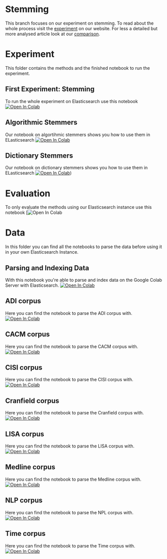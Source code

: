 # Stemming
This branch focuses on our experiment on stemming. To read about the whole process visit the [experiment](https://pragmalingu.de/docs/experiments/experiment1) on our website. For less a detailed but more analysed article look at our [comparison](https://pragmalingu.de/docs/comparisons/stemming).

# Experiment
This folder contains the methods and the finished notebook to run the experiment.

## First Experiment: Stemming
To run the whole experiment on Elasticsearch use this notebook [![Open In Colab](https://colab.research.google.com/assets/colab-badge.svg)](https://colab.research.google.com/github/pragmalingu/experiments/blob/01_Stemming/First_Experiment_Stemming.ipynb)
## Algorithmic Stemmers
Our notebook on algortihmic stemmers shows you how to use them in ELasticsearch [![Open In Colab](https://colab.research.google.com/assets/colab-badge.svg)](https://colab.research.google.com/github/pragmalingu/experiments/blob/01_Stemming/Experiment/Algorithmic_Stemmer.ipynb)

## Dictionary Stemmers
Our notebook on dictionary stemmers shows you how to use them in ELasticsearch [![Open In Colab](https://colab.research.google.com/assets/colab-badge.svg)](https://colab.research.google.com/github/pragmalingu/experiments/blob/01_Stemming/Experiment/Hunspell_Dictionary_Stemmer.ipynb))

# Evaluation
To only evaluate the methods using our Elasticsearch instance use this notebook [![Open In Colab](https://colab.research.google.com/github/pragmalingu/experiments/blob/01_Stemming/Comparison_Stemming_vs_Standard_Search.ipynb)

# Data
In this folder you can find all the notebooks to parse the data before using it in your own Elasticsearch Instance.

## Parsing and Indexing Data
With this notebook you're able to parse and index data on the Google Colab Server with Elasticsearch.
[![Open In Colab](https://colab.research.google.com/assets/colab-badge.svg)](https://colab.research.google.com/github/pragmalingu/experiments/blob/master/ParsingAndIndexingData.ipynb)

## ADI corpus
Here you can find the notebook to parse the ADI corpus with.
[![Open In Colab](https://colab.research.google.com/assets/colab-badge.svg)](https://colab.research.google.com/github/pragmalingu/experiments/blob/master/Data/ADICorpus.ipynb)

## CACM corpus
Here you can find the notebook to parse the CACM corpus with.
[![Open In Colab](https://colab.research.google.com/assets/colab-badge.svg)](https://colab.research.google.com/github/pragmalingu/experiments/blob/master/Data/CACMCorpus.ipynb)

## CISI corpus
Here you can find the notebook to parse the CISI corpus with.
[![Open In Colab](https://colab.research.google.com/assets/colab-badge.svg)](https://colab.research.google.com/github/pragmalingu/experiments/blob/master/Data/CISICorpus.ipynb)

## Cranfield corpus
Here you can find the notebook to parse the Cranfield corpus with.
[![Open In Colab](https://colab.research.google.com/assets/colab-badge.svg)](https://colab.research.google.com/github/pragmalingu/experiments/blob/master/Data/CranfieldCorpus.ipynb)

## LISA corpus
Here you can find the notebook to parse the LISA corpus with.
[![Open In Colab](https://colab.research.google.com/assets/colab-badge.svg)](https://colab.research.google.com/github/pragmalingu/experiments/blob/master/Data/LISACorpus.ipynb)

## Medline corpus
Here you can find the notebook to parse the Medline corpus with.
[![Open In Colab](https://colab.research.google.com/assets/colab-badge.svg)](https://colab.research.google.com/github/pragmalingu/experiments/blob/master/Data/MedlineCorpus.ipynb)

## NLP corpus
Here you can find the notebook to parse the NPL corpus with.
[![Open In Colab](https://colab.research.google.com/assets/colab-badge.svg)](https://colab.research.google.com/github/pragmalingu/experiments/blob/master/Data/NLPCorpus.ipynb)

## Time corpus
Here you can find the notebook to parse the Time corpus with.
[![Open In Colab](https://colab.research.google.com/assets/colab-badge.svg)](https://colab.research.google.com/github/pragmalingu/experiments/blob/master/Data/TimeCorpus.ipynb)

